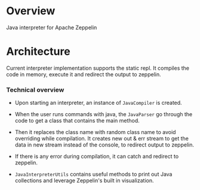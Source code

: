 # Overview
Java interpreter for Apache Zeppelin

# Architecture
Current interpreter implementation supports the static repl. It compiles the code in memory, execute it and redirect the output to zeppelin.

### Technical overview

 * Upon starting an interpreter, an instance of `JavaCompiler` is created. 

 * When the user runs commands with java, the `JavaParser` go through the code to get a class that contains the main method.
 
 * Then it replaces the class name with random class name to avoid overriding while compilation. It creates new out & err stream to get the data in new stream instead of the console, to redirect output to zeppelin.
 
 * If there is any error during compilation, it can catch and redirect to zeppelin.
 
 * `JavaInterpreterUtils` contains useful methods to print out Java collections and leverage Zeppelin's built in visualization. 

